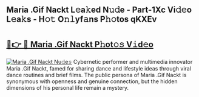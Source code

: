 ## Maria .Gif Nackt L𝚎a𝚔ed N𝚞𝚍e - Part-1Xc Vi𝚍𝚎o L𝚎a𝚔s - H𝚘𝚝 O𝚗𝚕yf𝚊ns P𝚑𝚘tos qKXEv

# <h2><a href="http://kf2zho4.oniu.top/?m=Maria+.Gif+Nackt">🔗👉 🔴 Maria .Gif Nackt P𝚑ot𝚘𝚜 V𝚒d𝚎o</a></h2>

[![Maria .Gif Nackt Nu𝚍e𝚜](https://i.imgur.com/0qMVB7G.gif)](http://kf2zho4.oniu.top/?m=Maria+.Gif+Nackt)
Cybernetic performer and multimedia innovator Maria .Gif Nackt, famed for sharing dance and lifestyle ideas through viral dance routines and brief films. The public persona of Maria .Gif Nackt is synonymous with openness and genuine connection, but the hidden dimensions of his personal life remain a mystery.  
